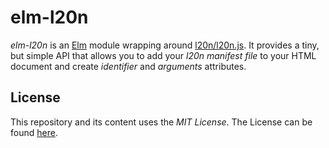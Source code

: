 # elm-l20n

_elm-l20n_ is an [Elm](http://elm-lang.org/) module wrapping around [l20n/l20n.js](https://github.com/l20n/l20n.js). It provides a tiny, but simple API that allows you to add your _l20n manifest file_ to your HTML document and create _identifier_ and _arguments_ attributes.

## License

This repository and its content uses the _MIT License_. The License can be found [here](LICENSE).